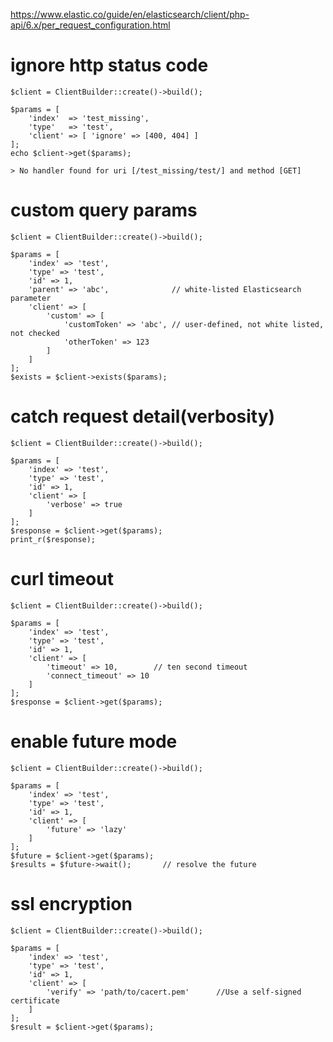 

https://www.elastic.co/guide/en/elasticsearch/client/php-api/6.x/per_request_configuration.html


# ignore http status code 

```
$client = ClientBuilder::create()->build();

$params = [
    'index'  => 'test_missing',
    'type'   => 'test',
    'client' => [ 'ignore' => [400, 404] ] 
];
echo $client->get($params);

> No handler found for uri [/test_missing/test/] and method [GET]
```


# custom query params

```
$client = ClientBuilder::create()->build();

$params = [
    'index' => 'test',
    'type' => 'test',
    'id' => 1,
    'parent' => 'abc',              // white-listed Elasticsearch parameter
    'client' => [
        'custom' => [
            'customToken' => 'abc', // user-defined, not white listed, not checked
            'otherToken' => 123
        ]
    ]
];
$exists = $client->exists($params);
```


# catch request detail(verbosity)

```
$client = ClientBuilder::create()->build();

$params = [
    'index' => 'test',
    'type' => 'test',
    'id' => 1,
    'client' => [
        'verbose' => true
    ]
];
$response = $client->get($params);
print_r($response);
```

# curl timeout

```
$client = ClientBuilder::create()->build();

$params = [
    'index' => 'test',
    'type' => 'test',
    'id' => 1,
    'client' => [
        'timeout' => 10,        // ten second timeout
        'connect_timeout' => 10
    ]
];
$response = $client->get($params);
``` 

# enable future mode

```
$client = ClientBuilder::create()->build();

$params = [
    'index' => 'test',
    'type' => 'test',
    'id' => 1,
    'client' => [
        'future' => 'lazy'
    ]
];
$future = $client->get($params);
$results = $future->wait();       // resolve the future
```

# ssl encryption 

```
$client = ClientBuilder::create()->build();

$params = [
    'index' => 'test',
    'type' => 'test',
    'id' => 1,
    'client' => [
        'verify' => 'path/to/cacert.pem'      //Use a self-signed certificate
    ]
];
$result = $client->get($params);
```
